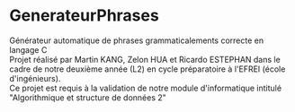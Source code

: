 # GenerateurPhrases
Générateur automatique de phrases grammaticalements correcte en langage C  
Projet réalisé par Martin KANG, Zelon HUA et Ricardo ESTEPHAN dans le cadre de notre deuxième année (L2) en cycle préparatoire à l'EFREI (école d'ingénieurs).  
Ce projet est requis à la validation de notre module d'informatique intitulé "Algorithmique et structure de données 2"  
